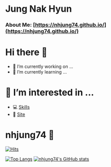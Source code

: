 # Jung Nak Hyun
### About Me: [https://nhjung74.github.io/](https://nhjung74.github.io/)

# Hi there 👋
- 🔭 I’m currently working on ...
- 🌱 I’m currently learning ...

# 👯 I’m interested in ... 

- 💻 [Skills](https://github.com/nhjung74/nhjung74/blob/main/SKILL.md)
- 🍗 [Site](https://github.com/nhjung74/nhjung74/blob/main/SITE.md)

#   nhjung74 🐯
[![Hits](https://hits.seeyoufarm.com/api/count/incr/badge.svg?url=https%3A%2F%2Fgithub.com%2Fnhjung74%2F&count_bg=%23000000&title_bg=%23000000&icon=github.svg&icon_color=%23E7E7E7&title=Github&edge_flat=false)](https://hits.seeyoufarm.com)

[![Top Langs](https://github-readme-stats.vercel.app/api/top-langs/?username=nhjung74)](https://github.com/nhjung74/github-readme-stats)
[![nhjung74's GitHub stats](https://github-readme-stats.vercel.app/api?username=nhjung74)](https://github.com/nhjung74/github-readme-stats)


 
<!--
**nhjung74/nhjung74** is a ✨ _special_ ✨ repository because its `README.md` (this file) appears on your GitHub profile.

Here are some ideas to get you started:

- 🔭 I’m currently working on ...
- 🌱 I’m currently learning ...
- 👯 I’m looking to collaborate on ...
- 🤔 I’m looking for help with ...
- 💬 Ask me about ...
- 📫 How to reach me: ...
- 😄 Pronouns: ...
- ⚡ Fun fact: ...
-->


